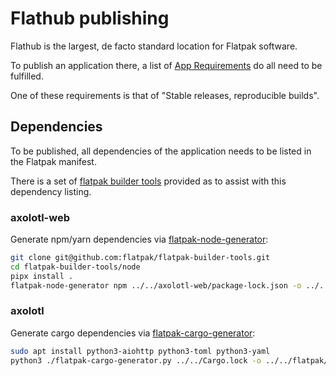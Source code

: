 # Flathub publishing

Flathub is the largest, de facto standard location for Flatpak software.

To publish an application there, a list of [App Requirements](https://github.com/flathub/flathub/wiki/App-Requirements)
do all need to be fulfilled.

One of these requirements is that of "Stable releases, reproducible builds".

## Dependencies

To be published, all dependencies of the application needs to be listed in the Flatpak manifest.

There is a set of [flatpak builder tools](https://github.com/flatpak/flatpak-builder-tools) provided as to assist with
this dependency listing.

### axolotl-web

Generate npm/yarn dependencies via [flatpak-node-generator](https://github.com/flatpak/flatpak-builder-tools/tree/master/node):

```sh
git clone git@github.com:flatpak/flatpak-builder-tools.git
cd flatpak-builder-tools/node
pipx install .
flatpak-node-generator npm ../../axolotl-web/package-lock.json -o ../../flatpak/node-sources.json
```

### axolotl

Generate cargo dependencies via [flatpak-cargo-generator](https://github.com/flatpak/flatpak-builder-tools/tree/master/cargo):

```sh
sudo apt install python3-aiohttp python3-toml python3-yaml
python3 ./flatpak-cargo-generator.py ../../Cargo.lock -o ../../flatpak/cargo-sources.json
```
